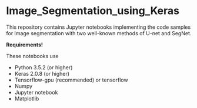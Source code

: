 # Image_Segmentation_using_Keras

This repository contains Jupyter notebooks implementing the code samples for Image segmentation with two well-known methods of U-net and SegNet.

<strong>Requirements!</strong>

These notebooks use 
<ul>
  <li>Python 3.5.2 (or higher)</li>
  <li>Keras 2.0.8 (or higher)</li>
  <li>Tensorflow-gpu (recommended) or tensorflow</li>
  <li>Numpy</li>
  <li>Jupyter notebook</li>
  <li>Matplotlib</li>
</ul>
